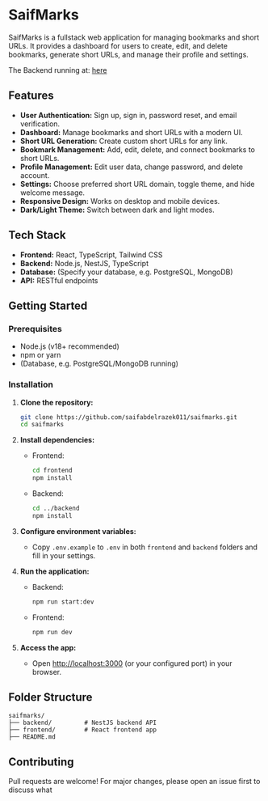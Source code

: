 # SaifMarks

SaifMarks is a fullstack web application for managing bookmarks and short URLs. It provides a dashboard for users to create, edit, and delete bookmarks, generate short URLs, and manage their profile and settings.

The Backend running at: [here](https://api.marks.saifdev.org)

## Features

- **User Authentication:** Sign up, sign in, password reset, and email verification.
- **Dashboard:** Manage bookmarks and short URLs with a modern UI.
- **Short URL Generation:** Create custom short URLs for any link.
- **Bookmark Management:** Add, edit, delete, and connect bookmarks to short URLs.
- **Profile Management:** Edit user data, change password, and delete account.
- **Settings:** Choose preferred short URL domain, toggle theme, and hide welcome message.
- **Responsive Design:** Works on desktop and mobile devices.
- **Dark/Light Theme:** Switch between dark and light modes.

## Tech Stack

- **Frontend:** React, TypeScript, Tailwind CSS
- **Backend:** Node.js, NestJS, TypeScript
- **Database:** (Specify your database, e.g. PostgreSQL, MongoDB)
- **API:** RESTful endpoints

## Getting Started

### Prerequisites

- Node.js (v18+ recommended)
- npm or yarn
- (Database, e.g. PostgreSQL/MongoDB running)

### Installation

1. **Clone the repository:**

   ```bash
   git clone https://github.com/saifabdelrazek011/saifmarks.git
   cd saifmarks
   ```

2. **Install dependencies:**

   - Frontend:
     ```bash
     cd frontend
     npm install
     ```
   - Backend:
     ```bash
     cd ../backend
     npm install
     ```

3. **Configure environment variables:**

   - Copy `.env.example` to `.env` in both `frontend` and `backend` folders and fill in your settings.

4. **Run the application:**

   - Backend:
     ```bash
     npm run start:dev
     ```
   - Frontend:
     ```bash
     npm run dev
     ```

5. **Access the app:**
   - Open [http://localhost:3000](http://localhost:3000) (or your configured port) in your browser.

## Folder Structure

```
saifmarks/
├── backend/         # NestJS backend API
├── frontend/        # React frontend app
├── README.md
```

## Contributing

Pull requests are welcome! For major changes, please open an issue first to discuss what
